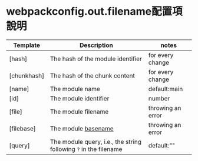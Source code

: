 # webpackconfig.out.filename配置項說明

| Template    | Description | notes
| ----------- | ----------- | ---------
| [hash]      | The hash of the module identifier | for every change
| [chunkhash] | The hash of the chunk content | for every change
| [name]      | The module name | default:main
| [id]        | The module identifier | number
| [file]      | The module filename | throwing an error
| [filebase]  | The module [basename](https://nodejs.org/api/path.html#path_path_basename_path_ext) | throwing an error
| [query]     | The module query, i.e., the string following `?` in the filename | default:""

